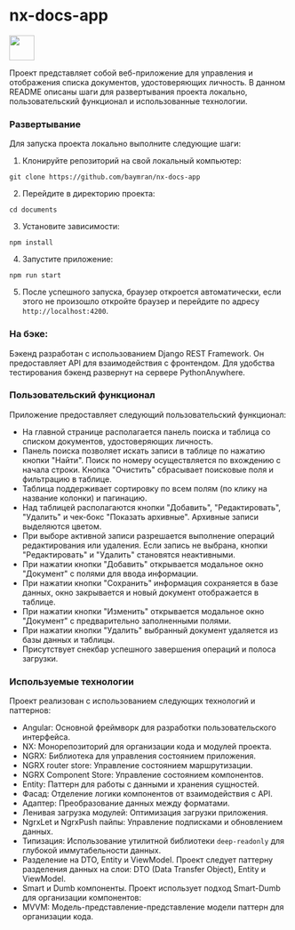 # nx-docs-app
<a alt="Nx logo" href="https://nx.dev" target="_blank" rel="noreferrer"><img src="https://raw.githubusercontent.com/nrwl/nx/master/images/nx-logo.png" width="45"></a>


Проект представляет собой веб-приложение для управления и отображения списка документов, удостоверяющих личность. В данном README описаны шаги для развертывания проекта локально, пользовательский функционал и использованные технологии.

### Развертывание

Для запуска проекта локально выполните следующие шаги:

1. Клонируйте репозиторий на свой локальный компьютер:
```
git clone https://github.com/baymran/nx-docs-app
```

2. Перейдите в директорию проекта:
```
cd documents
```

3. Установите зависимости:
```
npm install
```

4. Запустите приложение:
```
npm run start
```

5. После успешного запуска, браузер откроется автоматически, если этого не произошло откройте браузер и перейдите по адресу `http://localhost:4200`.

### На бэке:

Бэкенд разработан с использованием Django REST Framework. Он предоставляет API для взаимодействия с фронтендом. 
Для удобства тестирования бэкенд развернут на сервере PythonAnywhere.

### Пользовательский функционал

Приложение предоставляет следующий пользовательский функционал:

- На главной странице располагается панель поиска и таблица со списком документов, удостоверяющих личность.
- Панель поиска позволяет искать записи в таблице по нажатию кнопки "Найти". Поиск по номеру осуществляется по вхождению с начала строки. Кнопка "Очистить" сбрасывает поисковые поля и фильтрацию в таблице.
- Таблица поддерживает сортировку по всем полям (по клику на название колонки) и пагинацию.
- Над таблицей располагаются кнопки "Добавить", "Редактировать", "Удалить" и чек-бокс "Показать архивные". Архивные записи выделяются цветом.
- При выборе активной записи разрешается выполнение операций редактирования или удаления. Если запись не выбрана, кнопки "Редактировать" и "Удалить" становятся неактивными.
- При нажатии кнопки "Добавить" открывается модальное окно "Документ" с полями для ввода информации.
- При нажатии кнопки "Сохранить" информация сохраняется в базе данных, окно закрывается и новый документ отображается в таблице.
- При нажатии кнопки "Изменить" открывается модальное окно "Документ" с предварительно заполненными полями.
- При нажатии кнопки "Удалить" выбранный документ удаляется из базы данных и таблицы.
- Присутствует снекбар успешного завершения операций и полоса загрузки.

### Используемые технологии

Проект реализован с использованием следующих технологий и паттернов:

- Angular: Основной фреймворк для разработки пользовательского интерфейса.
- NX: Монорепозиторий для организации кода и модулей проекта.
- NGRX: Библиотека для управления состоянием приложения.
- NGRX router store: Управление состоянием маршрутизации.
- NGRX Component Store: Управление состоянием компонентов.
- Entity: Паттерн для работы с данными и хранения сущностей.
- Фасад: Отделение логики компонентов от взаимодействия с API.
- Адаптер: Преобразование данных между форматами.
- Ленивая загрузка модулей: Оптимизация загрузки приложения.
- NgrxLet и NgrxPush пайпы: Управление подписками и обновлением данных.
- Типизация: Использование утилитной библиотеки `deep-readonly` для глубокой иммутабельности данных.
- Разделение на DTO, Entity и ViewModel. Проект следует паттерну разделения данных на слои: DTO (Data Transfer Object), Entity и ViewModel.
- Smart и Dumb компоненты. Проект использует подход Smart-Dumb для организации компонентов:
- MVVM: Модель-представление-представление модели паттерн для организации кода.
